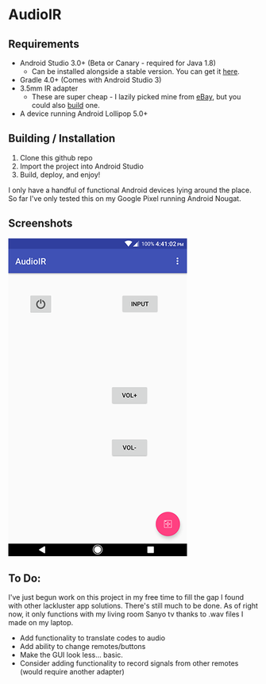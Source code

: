 # AudioIR

## Requirements
* Android Studio 3.0+ (Beta or Canary - required for Java 1.8)
  * Can be installed alongside a stable version. You can get it [here](https://developer.android.com/studio/preview/index.html).
* Gradle 4.0+ (Comes with Android Studio 3)
* 3.5mm IR adapter
  * These are super cheap - I lazily picked mine from [eBay](https://www.ebay.com/itm/351790827736), but you could also [build](https://electronics.stackexchange.com/questions/56540/ir-audio-receiver-and-transmitter) one.
* A device running Android Lollipop 5.0+

## Building / Installation
1. Clone this github repo
2. Import the project into Android Studio
3. Build, deploy, and enjoy!

I only have a handful of functional Android devices lying around the place. So far I've only tested this on my Google Pixel running Android Nougat.


## Screenshots
![Screenshot 1](/doc/Screenshot01_med.png)


## To Do:
I've just begun work on this project in my free time to fill the gap I found with other lackluster app solutions. There's still much to be done. As of right now, it only functions with my living room Sanyo tv thanks to .wav files I made on my laptop.

* Add functionality to translate codes to audio
* Add ability to change remotes/buttons
* Make the GUI look less... basic.
* Consider adding functionality to record signals from other remotes (would require another adapter)
